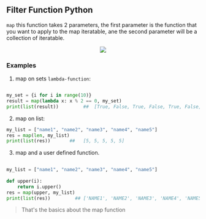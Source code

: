 ## Filter Function Python
`map` this function takes 2 parameters, the first parameter is the function that you want to apply to the map iteratable, ane the second parameter will be a collection of iteratable.

  
<p align="center">
  <img src="https://img.shields.io/static/v1?label=language&message=python&color=green"/>
</p>

### Examples
1. map on sets `lambda-function`:

```python 

my_set = {i for i in range(10)}                                                   
result = map(lambda x: x % 2 == 0, my_set) 
print(list(result))         ##  [True, False, True, False, True, False, True, False, True, False]                                                       
```

2. map on list:
```python
my_list = ["name1", "name2", "name3", "name4", "name5"]                                         
res = map(len, my_list)                                 
print(list(res))       ##   [5, 5, 5, 5, 5]                                
```

3. map and a user defined function.

```python
                                                             
my_list = ["name1", "name2", "name3", "name4", "name5"]      
                                                             
def upper(i):                                                
    return i.upper()                                         
res = map(upper, my_list)                                    
print(list(res))         ## ['NAME1', 'NAME2', 'NAME3', 'NAME4', 'NAME5']                                    
```

> That's the basics about the map function
